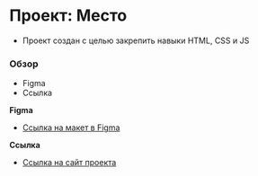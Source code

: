 # Проект: Место

* Проект создан с целью закрепить навыки HTML, CSS и JS

### Обзор

* Figma
* Ссылка

**Figma**

* [Ссылка на макет в Figma](https://www.figma.com/file/2cn9N9jSkmxD84oJik7xL7/JavaScript.-Sprint-4?node-id=0%3A1)

**Ссылка**

* [Ссылка на сайт проекта](https://evelina-khabirova.github.io/mesto/index.html)
